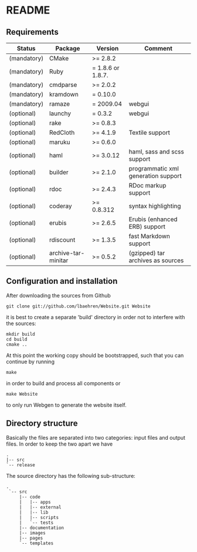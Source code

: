 README
======


Requirements
------------

| Status       | Package    | Version            | Comment         |
|--------------|------------|--------------------|-----------------|
| (mandatory)  | CMake      | >= 2.8.2           |                 |
| (mandatory)  | Ruby       |  = 1.8.6 or 1.8.7. |                 |
| (mandatory)  | cmdparse   | >= 2.0.2           |                 |
| (mandatory)  | kramdown   |  = 0.10.0          |                 |
| (mandatory)  | ramaze     |  = 2009.04         | webgui          |
| (optional)   | launchy    |  = 0.3.2           | webgui          |
| (optional)   | rake       | >= 0.8.3           |                 |
| (optional)   | RedCloth   | >= 4.1.9           | Textile support |
| (optional)   | maruku     | >= 0.6.0           |                 |
| (optional)   | haml       | >= 3.0.12          | haml, sass and scss support |
| (optional)   | builder    | >= 2.1.0           | programmatic xml generation support |
| (optional)   | rdoc       | >= 2.4.3           | RDoc markup support |
| (optional)   | coderay    | >= 0.8.312         | syntax highlighting |
| (optional)   | erubis     | >= 2.6.5           | Erubis (enhanced ERB) support |
| (optional)   | rdiscount  | >= 1.3.5           | fast Markdown support |
| (optional)   | archive-tar-minitar | >= 0.5.2  | (gzipped) tar archives as sources |


Configuration and installation
------------------------------

After downloading the sources from Github

    git clone git://github.com/lbaehren/Website.git Website

it is best to create a separate 'build' directory in order not to interfere with the sources:

    mkdir build
    cd build
    cmake ..

At this point the working copy should be bootstrapped, such that you can continue by running

    make

in order to build and process all components or

    make Website

to only run Webgen to generate the website itself.

Directory structure
-------------------

Basically the files are separated into two categories: input files and output
files. In order to keep the two apart we have

    .
    |-- src
    `-- release

The source directory has the following sub-structure:

    .
     `-- src
         |-- code
         |   |-- apps
         |   |-- external
         |   |-- lib
         |   |-- scripts
         |   `-- tests
         |-- documentation
         |-- images
         |-- pages
         `-- templates

